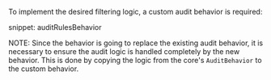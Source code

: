 To implement the desired filtering logic, a custom audit behavior is required:

snippet: auditRulesBehavior

NOTE: Since the behavior is going to replace the existing audit behavior, it is necessary to ensure the audit logic is handled completely by the new behavior. This is done by copying the logic from the core's `AuditBehavior` to the custom behavior.